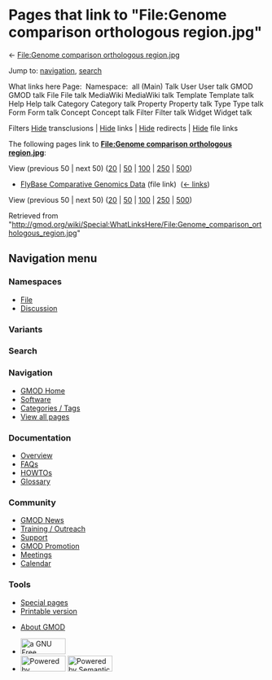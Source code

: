 <div id="mw-page-base" class="noprint">

</div>

<div id="mw-head-base" class="noprint">

</div>

<div id="content" class="mw-body" role="main">

<span id="top"></span>

<div id="mw-js-message" style="display:none;">

</div>



# <span dir="auto">Pages that link to "File:Genome comparison orthologous region.jpg"</span>

<div id="bodyContent">

<div id="contentSub">

← [File:Genome comparison orthologous
region.jpg](/wiki/File:Genome_comparison_orthologous_region.jpg "File:Genome comparison orthologous region.jpg")

</div>

<div id="jump-to-nav" class="mw-jump">

Jump to: [navigation](#mw-navigation), [search](#p-search)

</div>

<div id="mw-content-text">

What links here Page:  Namespace:  all (Main) Talk User User talk GMOD
GMOD talk File File talk MediaWiki MediaWiki talk Template Template talk
Help Help talk Category Category talk Property Property talk Type Type
talk Form Form talk Concept Concept talk Filter Filter talk Widget
Widget talk

Filters
[Hide](/mediawiki/index.php?title=Special:WhatLinksHere/File:Genome_comparison_orthologous_region.jpg&hidetrans=1 "Special:WhatLinksHere/File:Genome comparison orthologous region.jpg")
transclusions \|
[Hide](/mediawiki/index.php?title=Special:WhatLinksHere/File:Genome_comparison_orthologous_region.jpg&hidelinks=1 "Special:WhatLinksHere/File:Genome comparison orthologous region.jpg")
links \|
[Hide](/mediawiki/index.php?title=Special:WhatLinksHere/File:Genome_comparison_orthologous_region.jpg&hideredirs=1 "Special:WhatLinksHere/File:Genome comparison orthologous region.jpg")
redirects \|
[Hide](/mediawiki/index.php?title=Special:WhatLinksHere/File:Genome_comparison_orthologous_region.jpg&hideimages=1 "Special:WhatLinksHere/File:Genome comparison orthologous region.jpg")
file links

The following pages link to **[File:Genome comparison orthologous
region.jpg](/wiki/File:Genome_comparison_orthologous_region.jpg "File:Genome comparison orthologous region.jpg")**:

View (previous 50 \| next 50)
([20](/mediawiki/index.php?title=Special:WhatLinksHere/File:Genome_comparison_orthologous_region.jpg&limit=20 "Special:WhatLinksHere/File:Genome comparison orthologous region.jpg")
\|
[50](/mediawiki/index.php?title=Special:WhatLinksHere/File:Genome_comparison_orthologous_region.jpg&limit=50 "Special:WhatLinksHere/File:Genome comparison orthologous region.jpg")
\|
[100](/mediawiki/index.php?title=Special:WhatLinksHere/File:Genome_comparison_orthologous_region.jpg&limit=100 "Special:WhatLinksHere/File:Genome comparison orthologous region.jpg")
\|
[250](/mediawiki/index.php?title=Special:WhatLinksHere/File:Genome_comparison_orthologous_region.jpg&limit=250 "Special:WhatLinksHere/File:Genome comparison orthologous region.jpg")
\|
[500](/mediawiki/index.php?title=Special:WhatLinksHere/File:Genome_comparison_orthologous_region.jpg&limit=500 "Special:WhatLinksHere/File:Genome comparison orthologous region.jpg"))

- [FlyBase Comparative Genomics
  Data](/wiki/FlyBase_Comparative_Genomics_Data "FlyBase Comparative Genomics Data")
  (file link) ‎ <span class="mw-whatlinkshere-tools">([←
  links](/mediawiki/index.php?title=Special:WhatLinksHere&target=FlyBase+Comparative+Genomics+Data "Special:WhatLinksHere"))</span>

View (previous 50 \| next 50)
([20](/mediawiki/index.php?title=Special:WhatLinksHere/File:Genome_comparison_orthologous_region.jpg&limit=20 "Special:WhatLinksHere/File:Genome comparison orthologous region.jpg")
\|
[50](/mediawiki/index.php?title=Special:WhatLinksHere/File:Genome_comparison_orthologous_region.jpg&limit=50 "Special:WhatLinksHere/File:Genome comparison orthologous region.jpg")
\|
[100](/mediawiki/index.php?title=Special:WhatLinksHere/File:Genome_comparison_orthologous_region.jpg&limit=100 "Special:WhatLinksHere/File:Genome comparison orthologous region.jpg")
\|
[250](/mediawiki/index.php?title=Special:WhatLinksHere/File:Genome_comparison_orthologous_region.jpg&limit=250 "Special:WhatLinksHere/File:Genome comparison orthologous region.jpg")
\|
[500](/mediawiki/index.php?title=Special:WhatLinksHere/File:Genome_comparison_orthologous_region.jpg&limit=500 "Special:WhatLinksHere/File:Genome comparison orthologous region.jpg"))

</div>

<div class="printfooter">

Retrieved from
"<http://gmod.org/wiki/Special:WhatLinksHere/File:Genome_comparison_orthologous_region.jpg>"

</div>

<div id="catlinks" class="catlinks catlinks-allhidden">

</div>

<div class="visualClear">

</div>

</div>

</div>

<div id="mw-navigation">

## Navigation menu

<div id="mw-head">



<div id="left-navigation">

<div id="p-namespaces" class="vectorTabs" role="navigation"
aria-labelledby="p-namespaces-label">

### Namespaces

- <span id="ca-nstab-image"><a href="/wiki/File:Genome_comparison_orthologous_region.jpg"
  accesskey="c" title="View the file page [c]">File</a></span>
- <span id="ca-talk"><a
  href="/mediawiki/index.php?title=File_talk:Genome_comparison_orthologous_region.jpg&amp;action=edit&amp;redlink=1"
  accesskey="t"
  title="Discussion about the content page [t]">Discussion</a></span>

</div>

<div id="p-variants" class="vectorMenu emptyPortlet" role="navigation"
aria-labelledby="p-variants-label">

### 

### Variants[](#)

<div class="menu">

</div>

</div>

</div>

<div id="right-navigation">





</div>

<div id="p-search" role="search">

### Search

<div id="simpleSearch">

</div>

</div>

</div>

</div>

<div id="mw-panel">

<div id="p-logo" role="banner">

<a href="/wiki/Main_Page"
style="background-image: url(http://gmod.org/images/GMOD-cogs.png);"
title="Visit the main page"></a>

</div>

<div id="p-Navigation" class="portal" role="navigation"
aria-labelledby="p-Navigation-label">

### Navigation

<div class="body">

- <span id="n-GMOD-Home">[GMOD Home](/wiki/Main_Page)</span>
- <span id="n-Software">[Software](/wiki/GMOD_Components)</span>
- <span id="n-Categories-.2F-Tags">[Categories /
  Tags](/wiki/Categories)</span>
- <span id="n-View-all-pages">[View all
  pages](/wiki/Special:AllPages)</span>

</div>

</div>

<div id="p-Documentation" class="portal" role="navigation"
aria-labelledby="p-Documentation-label">

### Documentation

<div class="body">

- <span id="n-Overview">[Overview](/wiki/Overview)</span>
- <span id="n-FAQs">[FAQs](/wiki/Category:FAQ)</span>
- <span id="n-HOWTOs">[HOWTOs](/wiki/Category:HOWTO)</span>
- <span id="n-Glossary">[Glossary](/wiki/Glossary)</span>

</div>

</div>

<div id="p-Community" class="portal" role="navigation"
aria-labelledby="p-Community-label">

### Community

<div class="body">

- <span id="n-GMOD-News">[GMOD News](/wiki/GMOD_News)</span>
- <span id="n-Training-.2F-Outreach">[Training /
  Outreach](/wiki/Training_and_Outreach)</span>
- <span id="n-Support">[Support](/wiki/Support)</span>
- <span id="n-GMOD-Promotion">[GMOD
  Promotion](/wiki/GMOD_Promotion)</span>
- <span id="n-Meetings">[Meetings](/wiki/Meetings)</span>
- <span id="n-Calendar">[Calendar](/wiki/Calendar)</span>

</div>

</div>

<div id="p-tb" class="portal" role="navigation"
aria-labelledby="p-tb-label">

### Tools

<div class="body">

- <span id="t-specialpages"><a href="/wiki/Special:SpecialPages" accesskey="q"
  title="A list of all special pages [q]">Special pages</a></span>
- <span id="t-print"><a
  href="/mediawiki/index.php?title=Special:WhatLinksHere/File:Genome_comparison_orthologous_region.jpg&amp;printable=yes"
  rel="alternate" accesskey="p"
  title="Printable version of this page [p]">Printable version</a></span>

</div>

</div>

</div>

</div>

<div id="footer" role="contentinfo">

- <span id="footer-places-about">[About
  GMOD](/wiki/GMOD:About "GMOD:About")</span>

<!-- -->

- <span id="footer-copyrightico">[<img src="http://www.gnu.org/graphics/gfdl-logo-small.png" width="88"
  height="31" alt="a GNU Free Documentation License" />](http://www.gnu.org/licenses/fdl-1.3.html)</span>
- <span id="footer-poweredbyico">[<img src="/mediawiki/skins/common/images/poweredby_mediawiki_88x31.png"
  width="88" height="31" alt="Powered by MediaWiki" />](//www.mediawiki.org/)
  [<img
  src="/mediawiki/extensions/SemanticMediaWiki/includes/../resources/images/smw_button.png"
  width="88" height="31" alt="Powered by Semantic MediaWiki" />](https://www.semantic-mediawiki.org/wiki/Semantic_MediaWiki)</span>

<div style="clear:both">

</div>

</div>
